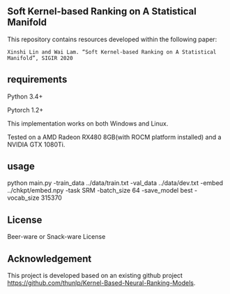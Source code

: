 ## Soft Kernel-based Ranking on A Statistical Manifold
This repository contains resources developed within the following paper:

    Xinshi Lin and Wai Lam. “Soft Kernel-based Ranking on A Statistical Manifold”, SIGIR 2020

## requirements
Python 3.4+

Pytorch 1.2+

This implementation works on both Windows and Linux. 

Tested on a AMD Radeon RX480 8GB(with ROCM platform installed) and a NVIDIA GTX 1080Ti.

## usage
python main.py -train_data ../data/train.txt -val_data ../data/dev.txt -embed ../chkpt/embed.npy -task SRM -batch_size 64 -save_model best -vocab_size 315370

## License
Beer-ware or Snack-ware License

## Acknowledgement
This project is developed based on an existing github project https://github.com/thunlp/Kernel-Based-Neural-Ranking-Models.
